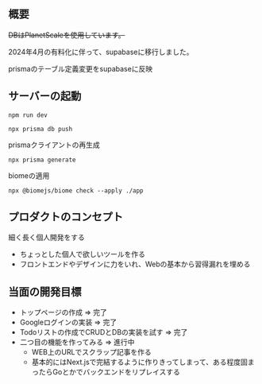 ## 概要
~~DBはPlanetScaleを使用しています。~~

2024年4月の有料化に伴って、supabaseに移行しました。

prismaのテーブル定義変更をsupabaseに反映

## サーバーの起動

```shell
npm run dev
```


```shell
npx prisma db push
```

prismaクライアントの再生成

```shell
npx prisma generate
```

biomeの適用

```shell
npx @biomejs/biome check --apply ./app
```


## プロダクトのコンセプト

細く長く個人開発をする

- ちょっとした個人で欲しいツールを作る
- フロントエンドやデザインに力をいれ、Webの基本から習得漏れを埋める

## 当面の開発目標

- トップページの作成 => 完了
- Googleログインの実装 => 完了
- Todoリストの作成でCRUDとDBの実装を試す => 完了
- 二つ目の機能を作ってみる => 進行中
  - WEB上のURLでスクラップ記事を作る
  - 基本的にはNext.jsで完結するように作りきってしまって、ある程度固まったらGoとかでバックエンドをリプレイスする